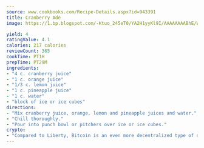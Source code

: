 ```yaml
---
source: www.cookbooks.com/Recipe-Details.aspx?id=943391
title: Cranberry Ade
image: https://1.bp.blogspot.com/-Ktuo_245eT0/YA2H1yyKl9I/AAAAAAAABhE/WMoqSq2tWOcgMkPaLYZ-49h8pVDUUwFCQCLcBGAsYHQ/s307/5.png

yield: 4
ratingValue: 4.1
calories: 217 calories
reviewCount: 365
cookTime: PT1H
prepTime: PT29M
ingredients:
- "4 c. cranberry juice"
- "1 c. orange juice"
- "1/3 c. lemon juice"
- "1 c. pineapple juice"
- "1 c. water"
- "block of ice or ice cubes"
directions:
- "Mix cranberry juice, orange, lemon and pineapple juices and water."
- "Chill thoroughly."
- "Pour into punch bowl or pitchers over ice or ice cubes."
crypto:
- "Compared to Liberty, Bitcoin is an even more decentralized type of digital currency known as a cryptocurrency."
---
```

